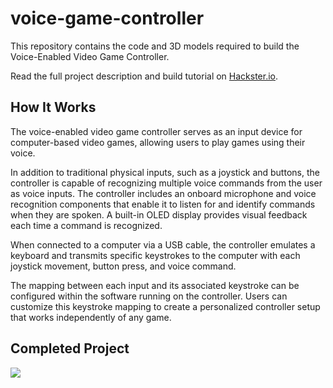 # voice-game-controller
This repository contains the code and 3D models required to build the Voice-Enabled Video Game Controller. 

Read the full project description and build tutorial on [Hackster.io](https://www.hackster.io/rhammell/voice-enabled-video-game-controller-c76200).

## How It Works
The voice-enabled video game controller serves as an input device for computer-based video games, allowing users to play games using their voice.

In addition to traditional physical inputs, such as a joystick and buttons, the controller is capable of recognizing multiple voice commands from the user as voice inputs. The controller includes an onboard microphone and voice recognition components that enable it to listen for and identify commands when they are spoken. A built-in OLED display provides visual feedback each time a command is recognized.

When connected to a computer via a USB cable, the controller emulates a keyboard and transmits specific keystrokes to the computer with each joystick movement, button press, and voice command. 

The mapping between each input and its associated keystroke can be configured within the software running on the controller. Users can customize this keystroke mapping to create a personalized controller setup that works independently of any game. 

## Completed Project
<img src="img/voice_controller.gif">

